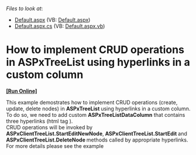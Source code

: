 <!-- default file list -->
*Files to look at*:

* [Default.aspx](./CS/WebSite/Default.aspx) (VB: [Default.aspx](./VB/WebSite/Default.aspx))
* [Default.aspx.cs](./CS/WebSite/Default.aspx.cs) (VB: [Default.aspx.vb](./VB/WebSite/Default.aspx.vb))
<!-- default file list end -->
# How to implement CRUD operations in ASPxTreeList using hyperlinks in a custom column
<!-- run online -->
**[[Run Online]](https://codecentral.devexpress.com/e5195/)**
<!-- run online end -->


<p>This example demostrates how to implement CRUD operations (create, update, delete nodes) in <strong>ASPxTreeList </strong>using hyperlinks in a custom column.<br />
To do so, we need to add custom <strong>ASPxTreeListDataColumn</strong> that contains three hyperlinks (html tag <strong><a></a></strong>).<br />
CRUD operations will be invoked by <strong>ASPxClientTreeList.StartEditNewNode</strong>,<strong> ASPxClientTreeList.StartEdit </strong>and<strong> ASPxClientTreeList.DeleteNode </strong>methods called by appropriate hyperlinks.<br />
For more details please see the example </p><p><br />
</p>

<br/>


